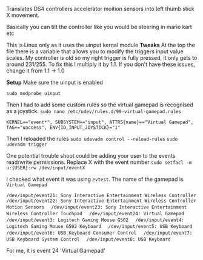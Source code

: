 Translates DS4 controllers accelerator moition sensors into left thumb stick X movement.

Basically you can tilt the controller like you would be steering in mario kart etc

This is Linux only as it uses the uinput kernal module
 **Tweaks**
 At the top the file there is a variable that allows you to modify the triggers input value scales. My controller is old so my right trigger is fully pressed, it only gets to around 231/255. To fix this I multiply it by 1.1. If you don't have these issues, change it from 1.1 -> 1.0

**Setup**
Make sure the uinput is enabled

```sudo modprobe uinput```

Then I had to add some custom rules so the virtual gamepad is recognised as a joystick.
`sudo nano /etc/udev/rules.d/99-virtual-gamepad.rules`

`KERNEL=="event*", SUBSYSTEM=="input", ATTRS{name}=="Virtual Gamepad", TAG+="uaccess", ENV{ID_INPUT_JOYSTICK}="1"`

Then I reloaded the rules
`sudo udevadm control --reload-rules`
`sudo udevadm trigger`

One potential trouble shoot could be adding your user to the events read/write permissions. Replace X with the event number
`sudo setfacl -m u:{USER}:rw /dev/input/eventX`

I checked what event it was using `evtest`. The name of the gamepad is `Virtual Gamepad`

`/dev/input/event21: Sony Interactive Entertainment Wireless Controller`
`/dev/input/event22: Sony Interactive Entertainment Wireless Controller Motion Sensors  `
`/dev/input/event23: Sony Interactive Entertainment Wireless Controller Touchpad  `
`/dev/input/event24: Virtual Gamepad  `
`/dev/input/event3: Logitech Gaming Mouse G502  `
`/dev/input/event4: Logitech Gaming Mouse G502 Keyboard  `
`/dev/input/event5: USB Keyboard  `
`/dev/input/event6: USB Keyboard Consumer Control  `
`/dev/input/event7: USB Keyboard System Control  `
`/dev/input/event8: USB Keyboard`

For me, it is event 24 'Virtual Gamepad'